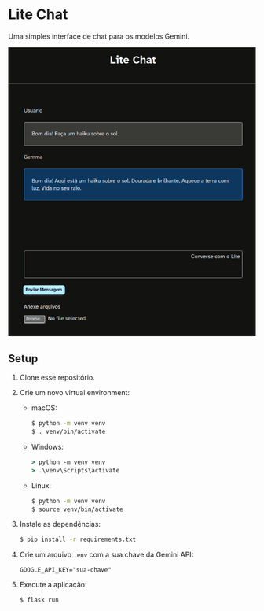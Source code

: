 # Lite Chat

Uma simples interface de chat para os modelos Gemini.

![Screenshot do Lite Chat](./screenshot.png)

## Setup

1. Clone esse repositório.

2. Crie um novo virtual environment:

	- macOS:
	
		```bash
		$ python -m venv venv
		$ . venv/bin/activate
		```

	- Windows:
	
		```cmd
		> python -m venv venv
		> .\venv\Scripts\activate
		```

	- Linux:
	
		```bash
		$ python -m venv venv
		$ source venv/bin/activate
		```

3. Instale as dependências:

	```bash
	$ pip install -r requirements.txt
	```

4. Crie um arquivo `.env` com a sua chave da Gemini API:

	```
	GOOGLE_API_KEY="sua-chave"
	```

5. Execute a aplicação:

	```bash
	$ flask run
	```
